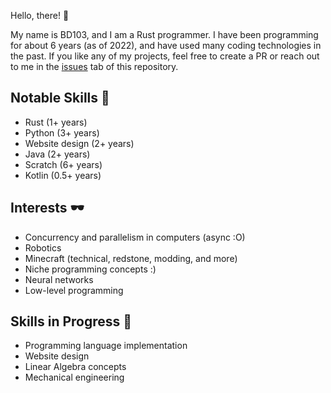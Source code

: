 Hello, there! 🫠

My name is BD103, and I am a Rust programmer. I have been programming for about 6 years (as of 2022), and have used many coding technologies in the past. If you like any of my projects, feel free to create a PR or reach out to me in the [issues](https://github.com/BD103/BD103/issues) tab of this repository.

## Notable Skills 🥖

- Rust (1+ years)
- Python (3+ years)
- Website design (2+ years)
- Java (2+ years)
- Scratch (6+ years)
- Kotlin (0.5+ years)

## Interests 🕶️

- Concurrency and parallelism in computers (async :O)
- Robotics
- Minecraft (technical, redstone, modding, and more)
- Niche programming concepts :)
- Neural networks
- Low-level programming

## Skills in Progress 🍋

- Programming language implementation
- Website design
- Linear Algebra concepts
- Mechanical engineering
